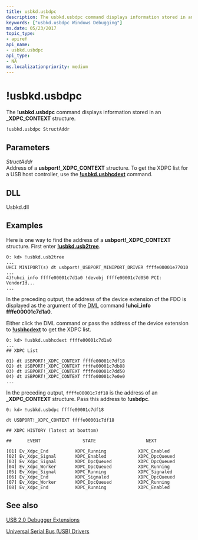 ```yaml
---
title: usbkd.usbdpc
description: The usbkd.usbdpc command displays information stored in an _XDPC_CONTEXT structure.
keywords: ["usbkd.usbdpc Windows Debugging"]
ms.date: 05/23/2017
topic_type:
- apiref
api_name:
- usbkd.usbdpc
api_type:
- NA
ms.localizationpriority: medium
---
```


# !usbkd.usbdpc


The **!usbkd.usbdpc** command displays information stored in an **\_XDPC\_CONTEXT** structure.

```dbgcmd
!usbkd.usbdpc StructAddr
```

## <span id="ddk__devobj_dbg"></span><span id="DDK__DEVOBJ_DBG"></span>Parameters


<span id="_______StructAddr______"></span><span id="_______structaddr______"></span><span id="_______STRUCTADDR______"></span> *StructAddr*   
Address of a **usbport!\_XDPC\_CONTEXT** structure. To get the XDPC list for a USB host controller, use the [**!usbkd.usbhcdext**](-usbkd-usbhcdext.md) command.

## <span id="DLL"></span><span id="dll"></span>DLL


Usbkd.dll

## Examples

Here is one way to find the address of a **usbport!\_XDPC\_CONTEXT** structure. First enter [**!usbkd.usb2tree**](-usbkd-usb2tree.md).

```dbgcmd
0: kd> !usbkd.usb2tree
...
UHCI MINIPORT(s) dt usbport!_USBPORT_MINIPORT_DRIVER ffffe00001e77010
...
4)!uhci_info ffffe00001c7d1a0 !devobj ffffe00001c7d050 PCI: VendorId...
...
```

In the preceding output, the address of the device extension of the FDO is displayed as the argument of the [DML](debugger-markup-language-commands.md) command **!uhci\_info ffffe00001c7d1a0**.

Either click the DML command or pass the address of the device extension to [**!usbhcdext**](-usbkd-usbhcdext.md) to get the XDPC list.

```dbgcmd
0: kd> !usbkd.usbhcdext ffffe00001c7d1a0
...
## XDPC List

01) dt USBPORT!_XDPC_CONTEXT ffffe00001c7df18
02) dt USBPORT!_XDPC_CONTEXT ffffe00001c7db88
03) dt USBPORT!_XDPC_CONTEXT ffffe00001c7dd50
04) dt USBPORT!_XDPC_CONTEXT ffffe00001c7e0e0
...
```

In the preceding output, `ffffe00001c7df18` is the address of an **\_XDPC\_CONTEXT** structure. Pass this address to **!usbdpc**.

```dbgcmd
0: kd> !usbkd.usbdpc ffffe00001c7df18

dt USBPORT!_XDPC_CONTEXT ffffe00001c7df18

## XDPC HISTORY (latest at boottom)

##      EVENT                STATE                   NEXT

[01] Ev_Xdpc_End          XDPC_Running            XDPC_Enabled            
[02] Ev_Xdpc_Signal       XDPC_Enabled            XDPC_DpcQueued          
[03] Ev_Xdpc_Signal       XDPC_DpcQueued          XDPC_DpcQueued          
[04] Ev_Xdpc_Worker       XDPC_DpcQueued          XDPC_Running            
[05] Ev_Xdpc_Signal       XDPC_Running            XDPC_Signaled           
[06] Ev_Xdpc_End          XDPC_Signaled           XDPC_DpcQueued          
[07] Ev_Xdpc_Worker       XDPC_DpcQueued          XDPC_Running            
[08] Ev_Xdpc_End          XDPC_Running            XDPC_Enabled
```

## <span id="see_also"></span>See also


[USB 2.0 Debugger Extensions](usb-2-0-extensions.md)

[Universal Serial Bus (USB) Drivers](../usbcon/index.md)

 

